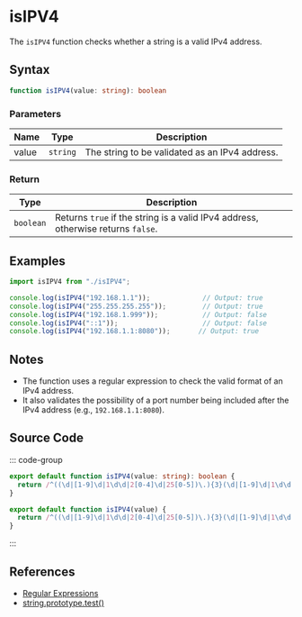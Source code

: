 # isIPV4

The `isIPV4` function checks whether a string is a valid IPv4 address.

## Syntax

```typescript
function isIPV4(value: string): boolean
```

### Parameters

| Name | Type     | Description                                  |
|------|----------|----------------------------------------------|
| value  | `string` | The string to be validated as an IPv4 address. |

### Return

| Type     | Description                                    |
|----------|------------------------------------------------|
| `boolean` | Returns `true` if the string is a valid IPv4 address, otherwise returns `false`. |

## Examples

```typescript
import isIPV4 from "./isIPV4";

console.log(isIPV4("192.168.1.1"));             // Output: true
console.log(isIPV4("255.255.255.255"));         // Output: true
console.log(isIPV4("192.168.1.999"));           // Output: false
console.log(isIPV4("::1"));                     // Output: false
console.log(isIPV4("192.168.1.1:8080"));       // Output: true
```

## Notes

- The function uses a regular expression to check the valid format of an IPv4 address.
- It also validates the possibility of a port number being included after the IPv4 address (e.g., `192.168.1.1:8080`).

## Source Code

::: code-group
```typescript
export default function isIPV4(value: string): boolean {
  return /^((\d|[1-9]\d|1\d\d|2[0-4]\d|25[0-5])\.){3}(\d|[1-9]\d|1\d\d|2[0-4]\d|25[0-5])(?::(?:[0-9]|[1-9][0-9]{1,3}|[1-5][0-9]{4}|6[0-4][0-9]{3}|65[0-4][0-9]{2}|655[0-2][0-9]|6553[0-5]))?$/.test(value);
}
```

```javascript
export default function isIPV4(value) {
  return /^((\d|[1-9]\d|1\d\d|2[0-4]\d|25[0-5])\.){3}(\d|[1-9]\d|1\d\d|2[0-4]\d|25[0-5])(?::(?:[0-9]|[1-9][0-9]{1,3}|[1-5][0-9]{4}|6[0-4][0-9]{3}|65[0-4][0-9]{2}|655[0-2][0-9]|6553[0-5]))?$/.test(value);
}
```
::: 

## References

- [Regular Expressions](https://developer.mozilla.org/en-US/docs/Web/JavaScript/Guide/Regular_Expressions)
- [string.prototype.test()](https://developer.mozilla.org/en-US/docs/Web/JavaScript/Reference/Global_Objects/RegExp/test)